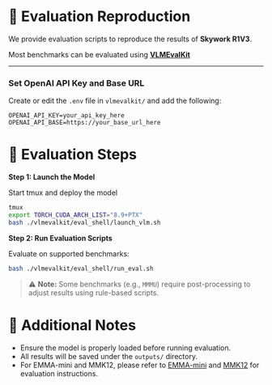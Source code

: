 # 🧪 Evaluation Reproduction


We provide evaluation scripts to reproduce the results of **Skywork R1V3**.

Most benchmarks can be evaluated using **[VLMEvalKit](https://github.com/open-compass/VLMEvalKit)**

---

### Set OpenAI API Key and Base URL
Create or edit the `.env` file in `vlmevalkit/` and add the following:

```dotenv
OPENAI_API_KEY=your_api_key_here
OPENAI_API_BASE=https://your_base_url_here
```
# 🚀 Evaluation Steps
**Step 1: Launch the Model**

Start tmux and deploy the model
```bash
tmux
export TORCH_CUDA_ARCH_LIST="8.9+PTX"
bash ./vlmevalkit/eval_shell/launch_vlm.sh
```
**Step 2: Run Evaluation Scripts**

Evaluate on supported benchmarks:
```bash
bash ./vlmevalkit/eval_shell/run_eval.sh
```
> ⚠️ **Note:** Some benchmarks (e.g., `MMMU`) require post-processing to adjust results using rule-based scripts.


# 📌 Additional Notes
- Ensure the model is properly loaded before running evaluation.
- All results will be saved under the `outputs/` directory.
- For EMMA-mini and MMK12, please refer to [EMMA-mini](https://github.com/EMMA-Bench/EMMA) and [MMK12](https://github.com/ModalMinds/MM-EUREKA) for evaluation instructions.

